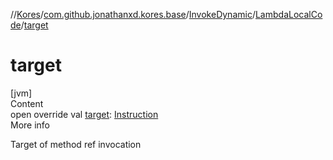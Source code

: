 //[Kores](../../../index.md)/[com.github.jonathanxd.kores.base](../../index.md)/[InvokeDynamic](../index.md)/[LambdaLocalCode](index.md)/[target](target.md)



# target  
[jvm]  
Content  
open override val [target](target.md): [Instruction](../../../com.github.jonathanxd.kores/-instruction/index.md)  
More info  


Target of method ref invocation

  



